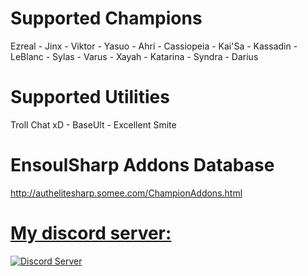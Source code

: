 
# Supported Champions
Ezreal - Jinx - Viktor - Yasuo - Ahri - Cassiopeia - Kai'Sa - Kassadin - LeBlanc - Sylas - Varus - Xayah - Katarina - Syndra - Darius
# Supported Utilities
Troll Chat xD - BaseUlt - Excellent Smite

# EnsoulSharp Addons Database
http://authelitesharp.somee.com/ChampionAddons.html



<p align="center">
  <a href="https://discord.gg/8rshyxS">
    <h1> My discord server: </h1>
    <img src="https://discordapp.com/assets/fc0b01fe10a0b8c602fb0106d8189d9b.png" alt="Discord Server">
  </a>
  </p>
